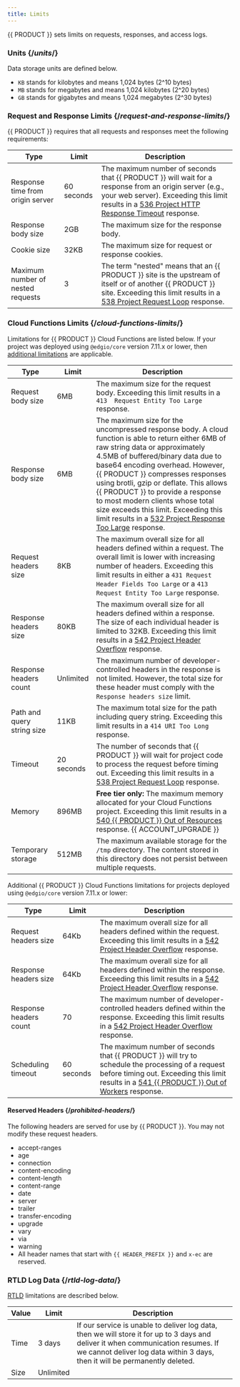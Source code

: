 ```yaml
---
title: Limits
---
```


{{ PRODUCT }} sets limits on requests, responses, and access logs.

### Units {/*units*/}

Data storage units are defined below.

- `KB` stands for kilobytes and means 1,024 bytes (2^10 bytes)
- `MB` stands for megabytes and means 1,024 kilobytes (2^20 bytes)
- `GB` stands for gigabytes and means 1,024 megabytes (2^30 bytes)

### Request and Response Limits {/*request-and-response-limits*/}

{{ PRODUCT }} requires that all requests and responses meet the following requirements:

| Type                              | Limit      | Description                                                                                                                                                                                                                                                   |
| --------------------------------- | ---------- | ------------------------------------------------------------------------------------------------------------------------------------------------------------------------------------------------------------------------------------------------------------- |
| Response time from origin server  | 60 seconds | The maximum number of seconds that {{ PRODUCT }} will wait for a response from an origin server (e.g., your web server). Exceeding this limit results in a [536 Project HTTP Response Timeout](/applications/performance/response#status-codes#536) response. |
| Response body size                | 2GB        | The maximum size for the response body.                                                                                                                                                                                                                       |
| Cookie size                       | 32KB       | The maximum size for request or response cookies.                                                                                                                                                                                                             |
| Maximum number of nested requests | 3          | The term "nested" means that an {{ PRODUCT }} site is the upstream of itself or of another {{ PRODUCT }} site. Exceeding this limit results in a [538 Project Request Loop](/applications/performance/response#status-codes) response.                        |

### Cloud Functions Limits {/*cloud-functions-limits*/}

Limitations for {{ PRODUCT }} Cloud Functions are listed below. If your project was deployed using `@edgio/core` version 7.11.x or lower, then [additional limitations](#711x) are applicable.

| Type                       | Limit      | Description                                                                                                                                                                                                                                                                                                                                                                                                                                                                                                                |
| -------------------------- | ---------- | -------------------------------------------------------------------------------------------------------------------------------------------------------------------------------------------------------------------------------------------------------------------------------------------------------------------------------------------------------------------------------------------------------------------------------------------------------------------------------------------------------------------------- |
| Request body size          | 6MB        | The maximum size for the request body. Exceeding this limit results in a `413  Request Entity Too Large` response.                                                                                                                                                                                                                                                                                                                                                                                                         |
| Response body size         | 6MB        | The maximum size for the uncompressed response body. A cloud function is able to return either 6MB of raw string data or approximately 4.5MB of buffered/binary data due to base64 encoding overhead. However, {{ PRODUCT }} compresses responses using brotli, gzip or deflate. This allows {{ PRODUCT }} to provide a response to most modern clients whose total size exceeds this limit. Exceeding this limit results in a [532 Project Response Too Large](/applications/performance/response#status-codes) response. |
| Request headers size       | 8KB        | The maximum overall size for all headers defined within a request. The overall limit is lower with increasing number of headers. Exceeding this limit results in either a `431 Request Header Fields Too Large` or a `413 Request Entity Too Large` response.                                                                                                                                                                                                                                                              |
| Response headers size      | 80KB       | The maximum overall size for all headers defined within a response. The size of each individual header is limited to 32KB. Exceeding this limit results in a [542 Project Header Overflow](/applications/performance/response#status-codes) response.                                                                                                                                                                                                                                                                        |
| Response headers count     | Unlimited  | The maximum number of developer-controlled headers in the response is not limited. However, the total size for these header must comply with the `Response headers size` limit.                                                                                                                                                                                                                                                                                                                                            |
| Path and query string size | 11KB       | The maximum total size for the path including query string. Exceeding this limit results in a `414 URI Too Long` response.                                                                                                                                                                                                                                                                                                                                                                                                 |
| Timeout                    | 20 seconds | The number of seconds that {{ PRODUCT }} will wait for project code to process the request before timing out. Exceeding this limit results in a [538 Project Request Loop](/applications/performance/response#status-codes) response.                                                                                                                                                                                                                                                                                      |
| Memory                     | 896MB      | **Free tier only:** The maximum memory allocated for your Cloud Functions project. Exceeding this limit results in a [540 {{ PRODUCT }} Out of Resources](/applications/performance/response#status-codes) response. {{ ACCOUNT_UPGRADE }}                                                                                                                                                                                                                                                                                 |
| Temporary storage          | 512MB      | The maximum available storage for the `/tmp` directory. The content stored in this directory does not persist between multiple requests.                                                                                                                                                                                                                                                                                                                                                                                   |

<a id="711x" />Additional {{ PRODUCT }} Cloud Functions limitations for projects deployed using `@edgio/core` version 7.11.x or lower:

| Type                   | Limit      | Description                                                                                                                                                                                                                                          |
| ---------------------- | ---------- | ---------------------------------------------------------------------------------------------------------------------------------------------------------------------------------------------------------------------------------------------------- |
| Request headers size   | 64Kb       | The maximum overall size for all headers defined within the request. Exceeding this limit results in a [542 Project Header Overflow](/applications/performance/response#status-codes) response.                                                      |
| Response headers size  | 64Kb       | The maximum overall size for all headers defined within the response. Exceeding this limit results in a [542 Project Header Overflow](/applications/performance/response#status-codes) response.                                                     |
| Response headers count | 70         | The maximum number of developer-controlled headers defined within the response. Exceeding this limit results in a [542 Project Header Overflow](/applications/performance/response#status-codes) response.                                           |
| Scheduling timeout     | 60 seconds | The maximum number of seconds that {{ PRODUCT }} will try to schedule the processing of a request before timing out. Exceeding this limit results in a [541 {{ PRODUCT }} Out of Workers](/applications/performance/response#status-codes) response. |

<!--
### Deployment Limits {/*deployment-limits*/}

{{ PRODUCT }} deployment limits are provided below.

| Type                                 | Limit                 | Description |
| ------------------------------------ | --------------------- | ----------- |
| Prerender concurrency                | 200                   |             |
| Total number of prerendered requests | 25,000 per deployment |             |
-->
#### Reserved Headers {/*prohibited-headers*/}

The following headers are served for use by {{ PRODUCT }}. You may not modify these request headers.

-   accept-ranges
-   age
-   connection
-   content-encoding
-   content-length
-   content-range
-   date
-   server
-   trailer
-   transfer-encoding
-   upgrade
-   vary
-   via
-   warning
-   All header names that start with `{{ HEADER_PREFIX }}` and `x-ec` are reserved.

### RTLD Log Data {/*rtld-log-data*/}

[RTLD](/applications/logs/rtld) limitations are described below.

| Value | Limit     | Description                                                                                                                                                                                                       |
| ----- | --------- | ----------------------------------------------------------------------------------------------------------------------------------------------------------------------------------------------------------------- |
| Time  | 3 days    | If our service is unable to deliver log data, then we will store it for up to 3 days and deliver it when communication resumes. If we cannot deliver log data within 3 days, then it will be permanently deleted. |
| Size  | Unlimited |                                                                                                                                                                                                                   |
